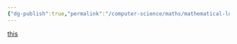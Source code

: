 ```yaml
---
{"dg-publish":true,"permalink":"/computer-science/maths/mathematical-logic/propositional-logic/","tags":["unfinished"]}
---
```


[this](https://web.stanford.edu/class/archive/cs/cs103/cs103.1132/lectures/09/Small09.pdf) 